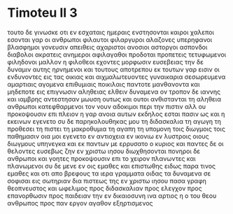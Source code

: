 # Timoteu II 3
τουτο δε γινωσκε οτι εν εσχαταις ημεραις ενστησονται καιροι χαλεποι
εσονται γαρ οι ανθρωποι φιλαυτοι φιλαργυροι αλαζονες υπερηφανοι βλασφημοι γονευσιν απειθεις αχαριστοι ανοσιοι
αστοργοι ασπονδοι διαβολοι ακρατεις ανημεροι αφιλαγαθοι
προδοται προπετεις τετυφωμενοι φιληδονοι μαλλον η φιλοθεοι
εχοντες μορφωσιν ευσεβειας την δε δυναμιν αυτης ηρνημενοι και τουτους αποτρεπου
εκ τουτων γαρ εισιν οι ενδυνοντες εις τας οικιας και αιχμαλωτευοντες γυναικαρια σεσωρευμενα αμαρτιαις αγομενα επιθυμιαις ποικιλαις
παντοτε μανθανοντα και μηδεποτε εις επιγνωσιν αληθειας ελθειν δυναμενα
ον τροπον δε ιαννης και ιαμβρης αντεστησαν μωυση ουτως και ουτοι ανθιστανται τη αληθεια ανθρωποι κατεφθαρμενοι τον νουν αδοκιμοι περι την πιστιν
αλλ ου προκοψουσιν επι πλειον η γαρ ανοια αυτων εκδηλος εσται πασιν ως και η εκεινων εγενετο
συ δε παρηκολουθηκας μου τη διδασκαλια τη αγωγη τη προθεσει τη πιστει τη μακροθυμια τη αγαπη τη υπομονη
τοις διωγμοις τοις παθημασιν οια μοι εγενετο εν αντιοχεια εν ικονιω εν λυστροις οιους διωγμους υπηνεγκα και εκ παντων με ερρυσατο ο κυριος
και παντες δε οι θελοντες ευσεβως ζην εν χριστω ιησου διωχθησονται
πονηροι δε ανθρωποι και γοητες προκοψουσιν επι το χειρον πλανωντες και πλανωμενοι
συ δε μενε εν οις εμαθες και επιστωθης ειδως παρα τινος εμαθες
και οτι απο βρεφους τα ιερα γραμματα οιδας τα δυναμενα σε σοφισαι εις σωτηριαν δια πιστεως της εν χριστω ιησου
πασα γραφη θεοπνευστος και ωφελιμος προς διδασκαλιαν προς ελεγχον προς επανορθωσιν προς παιδειαν την εν δικαιοσυνη
ινα αρτιος η ο του θεου ανθρωπος προς παν εργον αγαθον εξηρτισμενος
